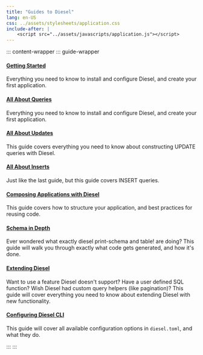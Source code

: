 ```yaml
---
title: "Guides to Diesel"
lang: en-US
css: ../assets/stylesheets/application.css
include-after: |
    <script src="../assets/javascripts/application.js"></script>
---
```


::: content-wrapper
::: guide-wrapper

#### [Getting Started](./getting-started.html)

Everything you need to know to install and configure Diesel, and create your first application.

#### [All About Queries](./all-about-queries.html)

Everything you need to know to install and configure Diesel, and create your first application.

#### [All About Updates](./all-about-updates.html)

This guide covers everything you need to know about constructing UPDATE queries with Diesel.

#### [All About Inserts](./all-about-inserts.html)

Just like the last guide, but this guide covers INSERT queries.

#### [Composing Applications with Diesel](./composing-applications.html)

This guide covers how to structure your application, and best practices for reusing code.

#### [Schema in Depth](./schema-in-depth.html)

Ever wondered what exactly diesel print-schema and table! are doing?
This guide will walk you through exactly what code gets generated, and how it's done.

#### [Extending Diesel](./extending-diesel.html)

Want to use a feature Diesel doesn't support? Have a user defined SQL function?
Wish Diesel had custom query helpers (like pagination)?
This guide will cover everything you need to know about extending Diesel
with new functionality.

#### [Configuring Diesel CLI](./configuring-diesel-cli.html)

This guide will cover all available configuration options in `diesel.toml`, and what they do.

:::
:::
